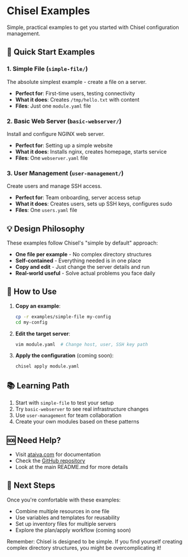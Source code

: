 # Chisel Examples

Simple, practical examples to get you started with Chisel configuration management.

## 🚀 Quick Start Examples

### 1. Simple File (`simple-file/`)
The absolute simplest example - create a file on a server.
- **Perfect for**: First-time users, testing connectivity
- **What it does**: Creates `/tmp/hello.txt` with content
- **Files**: Just one `module.yaml` file

### 2. Basic Web Server (`basic-webserver/`)
Install and configure NGINX web server.
- **Perfect for**: Setting up a simple website
- **What it does**: Installs nginx, creates homepage, starts service
- **Files**: One `webserver.yaml` file

### 3. User Management (`user-management/`)
Create users and manage SSH access.
- **Perfect for**: Team onboarding, server access setup
- **What it does**: Creates users, sets up SSH keys, configures sudo
- **Files**: One `users.yaml` file

## 💡 Design Philosophy

These examples follow Chisel's "simple by default" approach:

- **One file per example** - No complex directory structures
- **Self-contained** - Everything needed is in one place
- **Copy and edit** - Just change the server details and run
- **Real-world useful** - Solve actual problems you face daily

## 🔧 How to Use

1. **Copy an example**:
   ```bash
   cp -r examples/simple-file my-config
   cd my-config
   ```

2. **Edit the target server**:
   ```bash
   vim module.yaml  # Change host, user, SSH key path
   ```

3. **Apply the configuration** (coming soon):
   ```bash
   chisel apply module.yaml
   ```

## 📚 Learning Path

1. Start with `simple-file` to test your setup
2. Try `basic-webserver` to see real infrastructure changes
3. Use `user-management` for team collaboration
4. Create your own modules based on these patterns

## 🆘 Need Help?

- Visit [ataiva.com](https://ataiva.com) for documentation
- Check the [GitHub repository](https://github.com/ataiva-software/chisel)
- Look at the main README.md for more details

## 🎯 Next Steps

Once you're comfortable with these examples:
- Combine multiple resources in one file
- Use variables and templates for reusability
- Set up inventory files for multiple servers
- Explore the plan/apply workflow (coming soon)

Remember: Chisel is designed to be simple. If you find yourself creating complex directory structures, you might be overcomplicating it!
